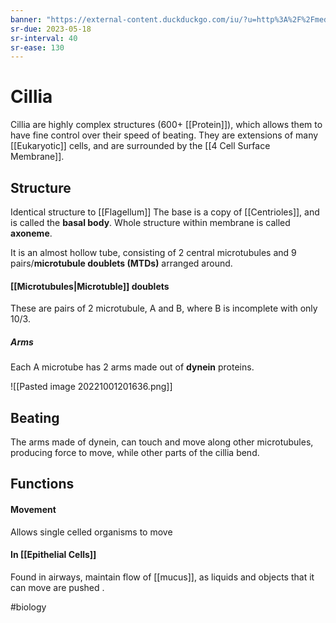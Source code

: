 ```yaml
---
banner: "https://external-content.duckduckgo.com/iu/?u=http%3A%2F%2Fmedia.gettyimages.com%2Fvideos%2Ffallopian-tube-sem-video-id116334557%3Fs%3D640x640&f=1&nofb=1&ipt=0dc99e5aed668e42899e2e14132ee78ea861a493b2f398ecee373b6ba4512495&ipo=images"
sr-due: 2023-05-18
sr-interval: 40
sr-ease: 130
---
```

# Cillia

Cillia are highly complex structures (600+ [[Protein]]), which allows them to have fine control over their speed of beating. They are extensions of many [[Eukaryotic]] cells, and are surrounded by the [[4 Cell Surface Membrane]].
## Structure
Identical structure to [[Flagellum]]
The base is a copy of [[Centrioles]], and is called the **basal body**. 
Whole structure within membrane is called **axoneme**.

It is an almost hollow tube, consisting of 2 central microtubules and 9 pairs/**microtubule doublets (MTDs)** arranged around.

#### [[Microtubules|Microtuble]] doublets
These are pairs of 2 microtubule, A and B, where B is incomplete with only 10/3.
##### Arms
Each A microtube has 2 arms made out of **dynein** proteins.

![[Pasted image 20221001201636.png]]
## Beating 
The arms made of dynein, can touch and move along other microtubules, producing force to move, while other parts of the cillia bend.
## Functions
#### Movement
Allows single celled organisms to move
#### In [[Epithelial Cells]]
Found in airways, maintain flow of [[mucus]], as liquids and objects that it can move are pushed .


#biology 